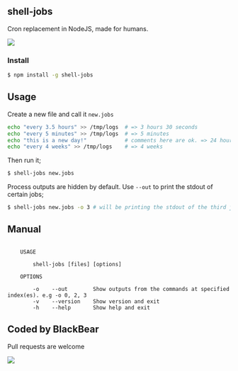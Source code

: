 ## shell-jobs

Cron replacement in NodeJS, made for humans.

![](https://dl.dropbox.com/s/ld9s6cpjy3lwbb6/shell-jobs.png)

### Install

```bash
$ npm install -g shell-jobs
```

## Usage

Create a new file and call it `new.jobs`

```bash
echo "every 3.5 hours" >> /tmp/logs  # => 3 hours 30 seconds
echo "every 5 minutes" >> /tmp/logs  # => 5 minutes
echo "this is a new day!"            # comments here are ok. => 24 hours
echo "every 4 weeks" >> /tmp/logs    # => 4 weeks
```

Then run it;

```bash
$ shell-jobs new.jobs
```

Process outputs are hidden by default. Use `--out` to print the stdout of certain jobs;

```bash
$ shell-jobs new.jobs -o 3 # will be printing the stdout of the third job 'echo "this is a new day!"'
```

## Manual

```

    USAGE

        shell-jobs [files] [options]

    OPTIONS

        -o    --out        Show outputs from the commands at specified index(es). e.g -o 0, 2, 3
        -v    --version    Show version and exit
        -h    --help       Show help and exit

```

## Coded by BlackBear

Pull requests are welcome

![](http://distilleryimage4.s3.amazonaws.com/564cccc2831b11e28f3922000aaa2151_6.jpg)
